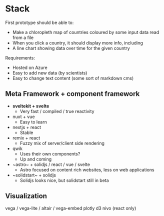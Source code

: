 # Stack

First prototype should be able to:

- Make a chloropleth map of countries coloured by some input data read from a file
- When you click a country, it should display more info, including
- A line chart showing data over time for the given country

Requirements:

- Hosted on Azure
- Easy to add new data (by scientists)
- Easy to change text content (some sort of markdown cms)

## Meta Framework + component framework

- **sveltekit + svelte**
  - Very fast / compiled / true reactivity
- nuxt + vue
  - Easy to learn
- nextjs + react
  - Stable
- remix + react
  - Fuzzy mix of server/client side rendering
- qwik
  - Uses their own components?
  - Up and coming
- ~astro~ + solidjs / react / vue / svelte
  - Astro focused on content rich websites, less on web applications
- ~solidstart~ + solidjs
  - Solidjs looks nice, but solidstart still in beta

## Visualization
vega / vega-lite / altair / vega-embed
plotly
d3
nivo (react only)
